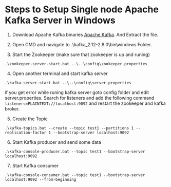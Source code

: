 # Steps to Setup Single node Apache Kafka Server in Windows

1. Download Apache Kafka binaries [Apache Kafka](https://kafka.apache.org/downloads). And Extract the file.

2. Open CMD and navigate to .\kafka_2.12-2.8.0\bin\windows Folder.

3. Start the Zookeeper (make sure that zookeeper is up and runing)
```
.\zookeeper-server-start.bat ..\..\config\zookeeper.properties
```
4. Open another terminal and start kafka server 
```
.\kafka-server-start.bat ..\..\config\server.properties
```
if you get error while runing kafka server goto config folder and edit server.properties. 
Search for listeners and add the following command `listeners=PLAINTEXT://localhost:9092`
and restart the zookeeper and kafka broker.

5. Create the Topic 
```
.\kafka-topics.bat --create --topic test1 --partitions 1 --replication-factor 1 --bootstrap-server localhost:9092
```
6. Start Kafka producer and send some data
```
.\kafka-console-producer.bat --topic test1 --bootstrap-server localhost:9092
```
7. Start Kafka consumer
```
.\kafka-console-consumer.bat --topic test1 --bootstrap-server localhost:9092 --from-beginning
```
